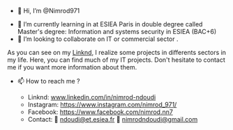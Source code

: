 - 👋 Hi, I’m @Nimrod971 
<!--- 
- 👀 I’m interested in ... 
---> 
- 🌱 I’m currently learning in at ESIEA Paris in double degree called Master's degree: Information and systems security in ESIEA (BAC+6)
- 💞️ I’m looking to collaborate on IT or commercial sector .

As you can see on my [Linknd](https://www.linkedin.com/in/nimrod-ndoudi), I realize some projects in differents sectors in my life.
Here, you can find much of my IT projects.
Don't hesitate to contact me if you want more information about them.
- 📫 How to reach me ? 

  - Linknd: 
www.linkedin.com/in/nimrod-ndoudi
  - Instagram: 
https://www.instagram.com/nimrod_971/
  - Facebook: 
https://www.facebook.com/nimrod.nn7
  - Contact: 
📧 ndoudi@et.esiea.fr
📧 nimrodndoudi@gmail.com
<!---
Nimrod971/Nimrod971 is a ✨ special ✨ repository because its `README.md` (this file) appears on your GitHub profile.
You can click the Preview link to take a look at your changes.
--->
